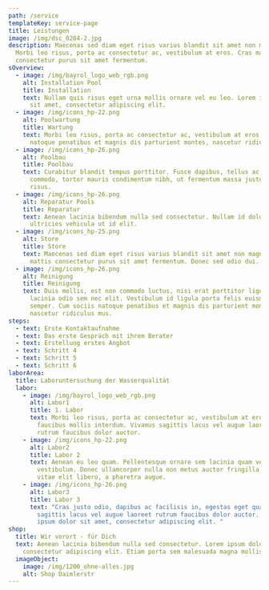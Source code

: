 ```yaml
---
path: /service
templateKey: service-page
title: Leistungen
image: /img/dsc_0204-2.jpg
description: Maecenas sed diam eget risus varius blandit sit amet non magna.
  Morbi leo risus, porta ac consectetur ac, vestibulum at eros. Cras mattis
  consectetur purus sit amet fermentum.
sOverview:
  - image: /img/bayrol_logo_web_rgb.png
    alt: Installation Pool
    title: Installation
    text: Nullam quis risus eget urna mollis ornare vel eu leo. Lorem ipsum dolor
      sit amet, consectetur adipiscing elit.
  - image: /img/icons_hp-22.png
    alt: Poolwartung
    title: Wartung
    text: Morbi leo risus, porta ac consectetur ac, vestibulum at eros. Cum sociis
      natoque penatibus et magnis dis parturient montes, nascetur ridiculus mus.
  - image: /img/icons_hp-26.png
    alt: Poolbau
    title: Poolbau
    text: Curabitur blandit tempus porttitor. Fusce dapibus, tellus ac cursus
      commodo, tortor mauris condimentum nibh, ut fermentum massa justo sit amet
      risus.
  - image: /img/icons_hp-26.png
    alt: Reparatur Pools
    title: Reparatur
    text: Aenean lacinia bibendum nulla sed consectetur. Nullam id dolor id nibh
      ultricies vehicula ut id elit.
  - image: /img/icons_hp-25.png
    alt: Store
    title: Store
    text: Maecenas sed diam eget risus varius blandit sit amet non magna. Cras
      mattis consectetur purus sit amet fermentum. Donec sed odio dui.
  - image: /img/icons_hp-26.png
    alt: Reinigung
    title: Reinigung
    text: Duis mollis, est non commodo luctus, nisi erat porttitor ligula, eget
      lacinia odio sem nec elit. Vestibulum id ligula porta felis euismod
      semper. Cum sociis natoque penatibus et magnis dis parturient montes,
      nascetur ridiculus mus.
steps:
  - text: Erste Kontaktaufnahme
  - text: Das erste Gespräch mit ihrem Berater
  - text: Erstellung erstes Angbot
  - text: Schritt 4
  - text: Schritt 5
  - text: Schritt 6
laborArea:
  title: Laboruntersuchung der Wasserqualität
  labor:
    - image: /img/bayrol_logo_web_rgb.png
      alt: Labor1
      title: 1. Labor
      text: Morbi leo risus, porta ac consectetur ac, vestibulum at eros. Maecenas
        faucibus mollis interdum. Vivamus sagittis lacus vel augue laoreet
        rutrum faucibus dolor auctor.
    - image: /img/icons_hp-22.png
      alt: Labor2
      title: Labor 2
      text: Aenean eu leo quam. Pellentesque ornare sem lacinia quam venenatis
        vestibulum. Donec ullamcorper nulla non metus auctor fringilla. Nulla
        vitae elit libero, a pharetra augue.
    - image: /img/icons_hp-26.png
      alt: Labor3
      title: Labor 3
      text: "Cras justo odio, dapibus ac facilisis in, egestas eget quam. Vivamus
        sagittis lacus vel augue laoreet rutrum faucibus dolor auctor. Lorem
        ipsum dolor sit amet, consectetur adipiscing elit. "
shop:
  title: Wir vorort - für Dich
  text: Aenean lacinia bibendum nulla sed consectetur. Lorem ipsum dolor sit amet,
    consectetur adipiscing elit. Etiam porta sem malesuada magna mollis euismod.
  imageObject:
    image: /img/1200_ohne-alles.jpg
    alt: Shop Daimlerstr
---
```

